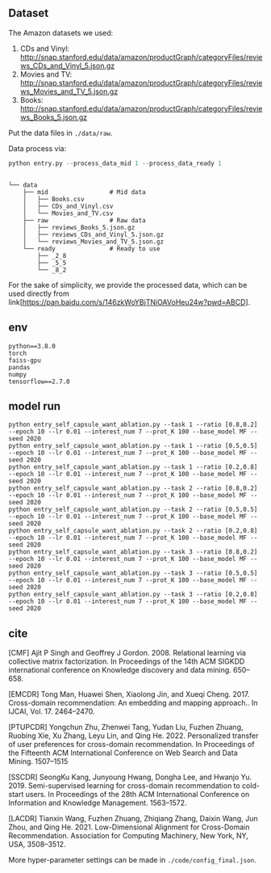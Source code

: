 ## Dataset

The Amazon datasets we used: 
1. CDs and Vinyl: http://snap.stanford.edu/data/amazon/productGraph/categoryFiles/reviews_CDs_and_Vinyl_5.json.gz
2. Movies and TV: http://snap.stanford.edu/data/amazon/productGraph/categoryFiles/reviews_Movies_and_TV_5.json.gz  
3. Books: http://snap.stanford.edu/data/amazon/productGraph/categoryFiles/reviews_Books_5.json.gz

Put the data files in `./data/raw`.

Data process via:
```python
python entry.py --process_data_mid 1 --process_data_ready 1
```
```

└── data
    ├── mid                 # Mid data
    │   ├── Books.csv
    │   ├── CDs_and_Vinyl.csv
    │   └── Movies_and_TV.csv
    ├── raw                 # Raw data
    │   ├── reviews_Books_5.json.gz
    │   ├── reviews_CDs_and_Vinyl_5.json.gz
    │   └── reviews_Movies_and_TV_5.json.gz
    └── ready               # Ready to use
        ├── _2_8
        ├── _5_5
        └── _8_2

```
For the sake of simplicity, we provide the processed data, which can be used directly from link[https://pan.baidu.com/s/146zkWoYBjTNiOAVoHeu24w?pwd=ABCD].

## env
```
python==3.8.0
torch
faiss-gpu
pandas
numpy
tensorflow==2.7.0
```
## model run 
```
python entry_self_capsule_want_ablation.py --task 1 --ratio [0.8,0.2] --epoch 10 --lr 0.01 --interest_num 7 --prot_K 100 --base_model MF --seed 2020  
python entry_self_capsule_want_ablation.py --task 1 --ratio [0.5,0.5] --epoch 10 --lr 0.01 --interest_num 7 --prot_K 100 --base_model MF --seed 2020  
python entry_self_capsule_want_ablation.py --task 1 --ratio [0.2,0.8] --epoch 10 --lr 0.01 --interest_num 7 --prot_K 100 --base_model MF --seed 2020  
python entry_self_capsule_want_ablation.py --task 2 --ratio [0.8,0.2] --epoch 10 --lr 0.01 --interest_num 7 --prot_K 100 --base_model MF --seed 2020  
python entry_self_capsule_want_ablation.py --task 2 --ratio [0.5,0.5] --epoch 10 --lr 0.01 --interest_num 7 --prot_K 100 --base_model MF --seed 2020  
python entry_self_capsule_want_ablation.py --task 2 --ratio [0.2,0.8] --epoch 10 --lr 0.01 --interest_num 7 --prot_K 100 --base_model MF --seed 2020  
python entry_self_capsule_want_ablation.py --task 3 --ratio [0.8,0.2] --epoch 10 --lr 0.01 --interest_num 7 --prot_K 100 --base_model MF --seed 2020  
python entry_self_capsule_want_ablation.py --task 3 --ratio [0.5,0.5] --epoch 10 --lr 0.01 --interest_num 7 --prot_K 100 --base_model MF --seed 2020  
python entry_self_capsule_want_ablation.py --task 3 --ratio [0.2,0.8] --epoch 10 --lr 0.01 --interest_num 7 --prot_K 100 --base_model MF --seed 2020  
```
## cite
[CMF] Ajit P Singh and Geoffrey J Gordon. 2008. Relational learning via collective matrix factorization. In Proceedings of the 14th ACM SIGKDD international conference on Knowledge discovery and data mining. 650–658.


[EMCDR] Tong Man, Huawei Shen, Xiaolong Jin, and Xueqi Cheng. 2017. Cross-domain recommendation: An embedding and mapping approach.. In IJCAI, Vol. 17. 2464–2470.


[PTUPCDR] Yongchun Zhu, Zhenwei Tang, Yudan Liu, Fuzhen Zhuang, Ruobing Xie, Xu Zhang, Leyu Lin, and Qing He. 2022. Personalized transfer of user preferences for cross-domain recommendation. In Proceedings of the Fifteenth ACM International Conference on Web Search and Data Mining. 1507–1515


[SSCDR] SeongKu Kang, Junyoung Hwang, Dongha Lee, and Hwanjo Yu. 2019. Semi-supervised learning for cross-domain recommendation to cold-start users. In Proceedings of the 28th ACM International Conference on Information and Knowledge Management. 1563–1572.


[LACDR] Tianxin Wang, Fuzhen Zhuang, Zhiqiang Zhang, Daixin Wang, Jun Zhou, and Qing He. 2021. Low-Dimensional Alignment for Cross-Domain Recommendation. Association for Computing Machinery, New York, NY, USA, 3508–3512. 


More hyper-parameter settings can be made in `./code/config_final.json`.
